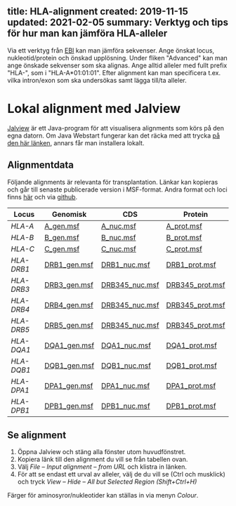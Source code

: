 title: HLA-alignment
created: 2019-11-15
updated: 2021-02-05
summary: Verktyg och tips för hur man kan jämföra HLA-alleler
---

Via ett verktyg från [EBI](https://www.ebi.ac.uk/ipd/mhc/alignment/hla/)
kan man jämföra sekvenser. Ange önskat locus, nukleotid/protein och önskad
upplösning. Under fliken "Advanced" kan man ange önskade sekvenser som ska
alignas. Ange alltid alleler med fullt prefix "HLA-", som i
"HLA-A*01:01:01". Efter alignment kan man specificera t.ex. vilka
intron/exon som ska undersökas samt lägga till/ta alleler.


# Lokal alignment med Jalview

[Jalview](http://www.jalview.org/) är ett Java-program för att visualisera
alignments som körs på den egna datorn. Om Java Webstart fungerar kan det
räcka med att trycka
[på den här länken](http://www.jalview.org/old/v2_10_5/jalview.jnlp), annars
får man installera lokalt.


## Alignmentdata

Följande alignments är relevanta för transplantation. Länkar kan kopieras och
går till senaste publicerade version i MSF-format. Andra format och loci finns
[här](http://hla.alleles.org/alleles/text_index.html) och via
[github](https://github.com/ANHIG/IMGTHLA).

| Locus | Genomisk | CDS | Protein |
|-------|----------|------|---------|
| *HLA-A* | [A_gen.msf](https://raw.githubusercontent.com/ANHIG/IMGTHLA/Latest/msf/A_gen.msf) | [A_nuc.msf](https://raw.githubusercontent.com/ANHIG/IMGTHLA/Latest/msf/A_nuc.msf) | [A_prot.msf](https://raw.githubusercontent.com/ANHIG/IMGTHLA/Latest/msf/A_prot.msf) |
| *HLA-B* | [B_gen.msf](https://raw.githubusercontent.com/ANHIG/IMGTHLA/Latest/msf/B_gen.msf) | [B_nuc.msf](https://raw.githubusercontent.com/ANHIG/IMGTHLA/Latest/msf/B_nuc.msf) | [B_prot.msf](https://raw.githubusercontent.com/ANHIG/IMGTHLA/Latest/msf/B_prot.msf) |
| *HLA-C* | [C_gen.msf](https://raw.githubusercontent.com/ANHIG/IMGTHLA/Latest/msf/C_gen.msf) | [C_nuc.msf](https://raw.githubusercontent.com/ANHIG/IMGTHLA/Latest/msf/C_nuc.msf) | [C_prot.msf](https://raw.githubusercontent.com/ANHIG/IMGTHLA/Latest/msf/C_prot.msf) |
| *HLA-DRB1* | [DRB1_gen.msf](https://raw.githubusercontent.com/ANHIG/IMGTHLA/Latest/msf/DRB1_gen.msf) | [DRB1_nuc.msf](https://raw.githubusercontent.com/ANHIG/IMGTHLA/Latest/msf/DRB1_nuc.msf) | [DRB1_prot.msf](https://raw.githubusercontent.com/ANHIG/IMGTHLA/Latest/msf/DRB1_prot.msf) |
| *HLA-DRB3* | [DRB3_gen.msf](https://raw.githubusercontent.com/ANHIG/IMGTHLA/Latest/msf/DRB1_gen.msf) | [DRB345_nuc.msf](https://raw.githubusercontent.com/ANHIG/IMGTHLA/Latest/msf/DRB345_nuc.msf) | [DRB345_prot.msf](https://raw.githubusercontent.com/ANHIG/IMGTHLA/Latest/msf/DRB345_prot.msf) |
| *HLA-DRB4* | [DRB4_gen.msf](https://raw.githubusercontent.com/ANHIG/IMGTHLA/Latest/msf/DRB4_gen.msf) | [DRB345_nuc.msf](https://raw.githubusercontent.com/ANHIG/IMGTHLA/Latest/msf/DRB345_nuc.msf) | [DRB345_prot.msf](https://raw.githubusercontent.com/ANHIG/IMGTHLA/Latest/msf/DRB345_prot.msf) |
| *HLA-DRB5* | [DRB5_gen.msf](https://raw.githubusercontent.com/ANHIG/IMGTHLA/Latest/msf/DRB5_gen.msf) | [DRB345_nuc.msf](https://raw.githubusercontent.com/ANHIG/IMGTHLA/Latest/msf/DRB345_nuc.msf) | [DRB345_prot.msf](https://raw.githubusercontent.com/ANHIG/IMGTHLA/Latest/msf/DRB345_prot.msf) |
| *HLA-DQA1* | [DQA1_gen.msf](https://raw.githubusercontent.com/ANHIG/IMGTHLA/Latest/msf/DQA1_gen.msf) | [DQA1_nuc.msf](https://raw.githubusercontent.com/ANHIG/IMGTHLA/Latest/msf/DQA1_nuc.msf) | [DQA1_prot.msf](https://raw.githubusercontent.com/ANHIG/IMGTHLA/Latest/msf/DQA1_prot.msf) |
| *HLA-DQB1* | [DQB1_gen.msf](https://raw.githubusercontent.com/ANHIG/IMGTHLA/Latest/msf/DQB1_gen.msf) | [DQB1_nuc.msf](https://raw.githubusercontent.com/ANHIG/IMGTHLA/Latest/msf/DQB1_nuc.msf) | [DQB1_prot.msf](https://raw.githubusercontent.com/ANHIG/IMGTHLA/Latest/msf/DQB1_prot.msf) |
| *HLA-DPA1* | [DPA1_gen.msf](https://raw.githubusercontent.com/ANHIG/IMGTHLA/Latest/msf/DPA1_gen.msf) | [DPA1_nuc.msf](https://raw.githubusercontent.com/ANHIG/IMGTHLA/Latest/msf/DPA1_nuc.msf) | [DPA1_prot.msf](https://raw.githubusercontent.com/ANHIG/IMGTHLA/Latest/msf/DPA1_prot.msf) |
| *HLA-DPB1* | [DPB1_gen.msf](https://raw.githubusercontent.com/ANHIG/IMGTHLA/Latest/msf/DPB1_gen.msf) | [DPB1_nuc.msf](https://raw.githubusercontent.com/ANHIG/IMGTHLA/Latest/msf/DPB1_nuc.msf) | [DPB1_prot.msf](https://raw.githubusercontent.com/ANHIG/IMGTHLA/Latest/msf/DPB1_prot.msf) |


## Se alignment

1. Öppna Jalview och stäng alla fönster utom huvudfönstret.
2. Kopiera länk till den alignment du vill se från tabellen ovan.
3. Välj *File* – *Input alignment* – *from URL* och klistra in länken.
4. För att se endast ett urval av alleler, välj de du vill se (Ctrl och
   musklick) och tryck *View* – *Hide* – *All but Selected Region
   (Shift+Ctrl+H)*

Färger för aminosyror/nukleotider kan ställas in via menyn *Colour*.

